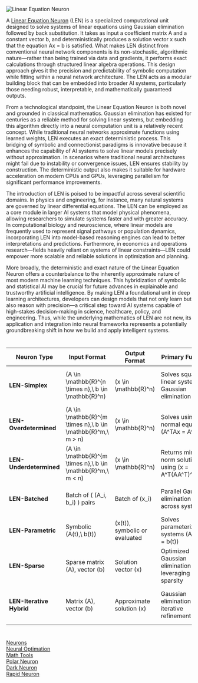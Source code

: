 ![Linear Equation Neuron](https://github.com/user-attachments/assets/3781e4a9-cca6-4e49-9e34-348458980789)

A [Linear Equation Neuron](https://chatgpt.com/g/g-68504b223b7881918e03641c5a942c2e-linear-neuron) (LEN) is a specialized computational unit designed to solve systems of linear equations using Gaussian elimination followed by back substitution. It takes as input a coefficient matrix A and a constant vector b, and deterministically produces a solution vector x such that the equation Ax = b is satisfied. What makes LEN distinct from conventional neural network components is its non-stochastic, algorithmic nature—rather than being trained via data and gradients, it performs exact calculations through structured linear algebra operations. This design approach gives it the precision and predictability of symbolic computation while fitting within a neural network architecture. The LEN acts as a modular building block that can be embedded into broader AI systems, particularly those needing robust, interpretable, and mathematically guaranteed outputs.

From a technological standpoint, the Linear Equation Neuron is both novel and grounded in classical mathematics. Gaussian elimination has existed for centuries as a reliable method for solving linear systems, but embedding this algorithm directly into a neural computation unit is a relatively recent concept. While traditional neural networks approximate functions using learned weights, LEN executes an exact deterministic process. This bridging of symbolic and connectionist paradigms is innovative because it enhances the capability of AI systems to solve linear models precisely without approximation. In scenarios where traditional neural architectures might fail due to instability or convergence issues, LEN ensures stability by construction. The deterministic output also makes it suitable for hardware acceleration on modern CPUs and GPUs, leveraging parallelism for significant performance improvements.

The introduction of LEN is poised to be impactful across several scientific domains. In physics and engineering, for instance, many natural systems are governed by linear differential equations. The LEN can be employed as a core module in larger AI systems that model physical phenomena, allowing researchers to simulate systems faster and with greater accuracy. In computational biology and neuroscience, where linear models are frequently used to represent signal pathways or population dynamics, incorporating LEN into model-based reasoning engines can lead to better interpretations and predictions. Furthermore, in economics and operations research—fields heavily reliant on systems of linear constraints—LEN could empower more scalable and reliable solutions in optimization and planning.

More broadly, the deterministic and exact nature of the Linear Equation Neuron offers a counterbalance to the inherently approximate nature of most modern machine learning techniques. This hybridization of symbolic and statistical AI may be crucial for future advances in explainable and trustworthy artificial intelligence. By making LEN a foundational unit in deep learning architectures, developers can design models that not only learn but also reason with precision—a critical step toward AI systems capable of high-stakes decision-making in science, healthcare, policy, and engineering. Thus, while the underlying mathematics of LEN are not new, its application and integration into neural frameworks represents a potentially groundbreaking shift in how we build and apply intelligent systems.

#

| **Neuron Type** | **Input Format** | **Output Format** | **Primary Function** | **Use Case** |
|-----------------|------------------|-------------------|----------------------|--------------|
| **LEN-Simplex** | \(A \in \mathbb{R}^{n \times n},\ b \in \mathbb{R}^n\) | \(x \in \mathbb{R}^n\) | Solves square linear systems via Gaussian elimination | Deterministic systems with equal number of equations and variables |
| **LEN-Overdetermined** | \(A \in \mathbb{R}^{m \times n},\ b \in \mathbb{R}^m,\ m > n\) | \(x \in \mathbb{R}^n\) | Solves using normal equations \(A^TAx = A^Tb\) | Systems with more equations than variables (e.g., sensor fusion) |
| **LEN-Underdetermined** | \(A \in \mathbb{R}^{m \times n},\ b \in \mathbb{R}^m,\ m < n\) | \(x \in \mathbb{R}^n\) | Returns minimum norm solution using \(x = A^T(AA^T)^{-1}b\) | Sparse coding, compressed sensing |
| **LEN-Batched** | Batch of \( (A_i, b_i) \) pairs | Batch of \(x_i\) | Parallel Gaussian elimination across systems | Real-time simulation, multi-instance systems |
| **LEN-Parametric** | Symbolic \(A(t),\ b(t)\) | \(x(t)\), symbolic or evaluated | Solves parameterized systems \(A(t)x(t) = b(t)\) | Control theory, differential equation modeling |
| **LEN-Sparse** | Sparse matrix \(A\), vector \(b\) | Solution vector \(x\) | Optimized Gaussian elimination leveraging sparsity | Large-scale systems (e.g., PDE discretizations) |
| **LEN-Iterative Hybrid** | Matrix \(A\), vector \(b\) | Approximate solution \(x\) | Gaussian elimination with iterative refinement | Fast approximate solutions when full precision isn't critical |


#

[Neurons](https://github.com/sourceduty/Neurons)
<br>
[Neural Optimation](https://chatgpt.com/g/g-6817eae33a988191ada3321300a603ca-neural-optimation)
<br>
[Math Tools](https://github.com/sourceduty/Math_Tools)
<br>
[Polar Neuron](https://github.com/sourceduty/Polar_Neuron)
<br>
[Dark Neuron](https://github.com/sourceduty/Dark_Neuron)
<br>
[Rapid Neuron](https://github.com/sourceduty/Rapid_Neuron)
